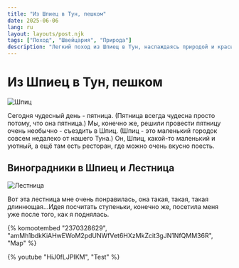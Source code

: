```yaml
---
title: "Из Шпиец в Тун, пешком"
date: 2025-06-06
lang: ru
layout: layouts/post.njk
tags: ["Поход", "Швейцария", "Природа"]
description: "Легкий поход из Шпиец в Тун, наслаждаясь природой и красивыми видами Тунского озера."
---
```


# Из Шпиец в Тун, пешком
![Шпиц](/assets/images/2025/06/06/spiez_from_drone.jpeg)

Сегодня чудесный день - пятница. (Пятница всегда чудесна просто потому, что она пятница.) Мы, конечно же, решили провести пятницу очень необычно - съездить в Шпиц. (Шпиц - это маленький городок совсем недалеко от нашего Туна.) Он, Шпиц, какой-то маленький и уютный, а ещё там есть ресторан, где можно очень вкусно поесть.

## Виноградники в Шпиец и Лестница

![Лестница](/assets/images/2025/06/06/staircase.jpeg)

Вот эта лестница мне очень понравилась, она такая, такая, такая длиннющая...Идея посчитать ступеньки, конечно же, посетила меня уже после того, как я поднялась.

{% komootembed "2370328629", "amMh1bdkKiAHwEWoM2pdUNWfVet6HXzMkZcit3gJN1NfQMM36R", "Map" %}

{% youtube "HiJ0fLJPIKM", "Test" %}